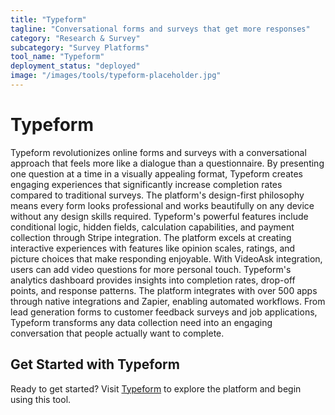 ```yaml
---
title: "Typeform"
tagline: "Conversational forms and surveys that get more responses"
category: "Research & Survey"
subcategory: "Survey Platforms"
tool_name: "Typeform"
deployment_status: "deployed"
image: "/images/tools/typeform-placeholder.jpg"
---
```


# Typeform

Typeform revolutionizes online forms and surveys with a conversational approach that feels more like a dialogue than a questionnaire. By presenting one question at a time in a visually appealing format, Typeform creates engaging experiences that significantly increase completion rates compared to traditional surveys. The platform's design-first philosophy means every form looks professional and works beautifully on any device without any design skills required. Typeform's powerful features include conditional logic, hidden fields, calculation capabilities, and payment collection through Stripe integration. The platform excels at creating interactive experiences with features like opinion scales, ratings, and picture choices that make responding enjoyable. With VideoAsk integration, users can add video questions for more personal touch. Typeform's analytics dashboard provides insights into completion rates, drop-off points, and response patterns. The platform integrates with over 500 apps through native integrations and Zapier, enabling automated workflows. From lead generation forms to customer feedback surveys and job applications, Typeform transforms any data collection need into an engaging conversation that people actually want to complete.
## Get Started with Typeform

Ready to get started? Visit [Typeform](https://typeform.com) to explore the platform and begin using this tool.
